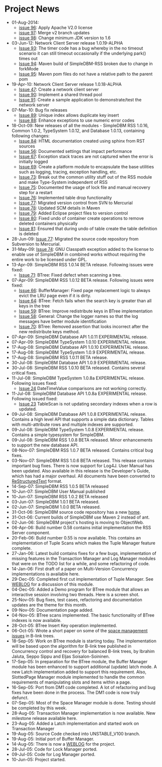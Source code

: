 # Project News #
  * 01-Aug-2014:
    * [issue 96](https://code.google.com/p/simpledbm/issues/detail?id=96): Apply Apache V2.0 license
    * [issue 97](https://code.google.com/p/simpledbm/issues/detail?id=97): Merge v2 branch updates
    * [issue 98](https://code.google.com/p/simpledbm/issues/detail?id=98): Change minimum JDK version to 1.6
  * 03-Jun-12: Network Client Server release 1.0.19-ALPHA
    * [Issue 93](https://code.google.com/p/simpledbm/issues/detail?id=93): The timer code has a bug whereby in the no timeout scenario it can still timeout occasionally if the underlying park() times out
    * [Issue 94](https://code.google.com/p/simpledbm/issues/detail?id=94): Maven build of SimpleDBM-RSS broken due to change in forkMode
    * [Issue 95](https://code.google.com/p/simpledbm/issues/detail?id=95): Maven pom files do not have a relative path to the parent pom
  * 19-Apr-10: Network Client Server release 1.0.18-ALPHA
    * [Issue 47](https://code.google.com/p/simpledbm/issues/detail?id=47): Create a network client server
    * [Issue 90](https://code.google.com/p/simpledbm/issues/detail?id=90): Implement a shared thread pool
    * [Issue 91](https://code.google.com/p/simpledbm/issues/detail?id=91): Create a sample application to demonstrate/test the network server
  * 07-Mar-10: Bug fix releases
    * [Issue 89](https://code.google.com/p/simpledbm/issues/detail?id=89): Unique index allows duplicate key insert
    * [Issue 88](https://code.google.com/p/simpledbm/issues/detail?id=88): Enhance exceptions to use numeric error codes
  * 18-Oct-09: New releases of all the modules - SimpleDBM RSS 1.0.16, Common 1.0.2, TypeSystem 1.0.12, and Database 1.0.13, containing following changes:
    * [Issue 84](https://code.google.com/p/simpledbm/issues/detail?id=84): HTML documentation created using sphinx from RST sources
    * [Issue 56](https://code.google.com/p/simpledbm/issues/detail?id=56): Documented settings that impact performance
    * [Issue 67](https://code.google.com/p/simpledbm/issues/detail?id=67): Exception stack traces are not captured when the error is initially logged
    * [Issue 69](https://code.google.com/p/simpledbm/issues/detail?id=69): Create a platform module to encapsulate the base utilities such as logging, tracing, exception handling, etc.
    * [Issue 73](https://code.google.com/p/simpledbm/issues/detail?id=73): Break out the common utility stuff out of the RSS module and make Type-System independent of RSS
    * [Issue 75](https://code.google.com/p/simpledbm/issues/detail?id=75): Documented the usage of lock file and manual recovery step for a restart
    * [Issue 76](https://code.google.com/p/simpledbm/issues/detail?id=76): Implemented table drop functionality
    * [Issue 77](https://code.google.com/p/simpledbm/issues/detail?id=77): Migrated version control from SVN to Mercurial
    * [Issue 78](https://code.google.com/p/simpledbm/issues/detail?id=78): Updated SCM details in Maven
    * [Issue 79](https://code.google.com/p/simpledbm/issues/detail?id=79): Added Eclipse project files to version control
    * [Issue 80](https://code.google.com/p/simpledbm/issues/detail?id=80): Fixed undo of container create operations to remove deleted containers physically
    * [Issue 81](https://code.google.com/p/simpledbm/issues/detail?id=81): Ensured that during undo of table create the table definition is deleted
  * 28-Jun-09: [Issue 77](https://code.google.com/p/simpledbm/issues/detail?id=77): Migrated the source code repository from Subversion to Mercurial.
  * 31-May-09: [Issue 74](https://code.google.com/p/simpledbm/issues/detail?id=74): GNU Classpath exception added to the license to enable use of SimpleDBM in combined works without requiring the entire work to be licensed under GPL.
  * 13-Apr-09: SimpleDBM RSS 1.0.14 BETA release. Following issues were fixed:
    * [Issue 71](https://code.google.com/p/simpledbm/issues/detail?id=71): BTree: Fixed defect when scanning a tree.
  * 07-Apr-09: SimpleDBM RSS 1.0.12 BETA release. Following issues were fixed:
    * [Issue 66](https://code.google.com/p/simpledbm/issues/detail?id=66): BufferManager: Fixed page replacement logic to always evict the LRU page even if it is dirty.
    * [Issue 64](https://code.google.com/p/simpledbm/issues/detail?id=64): BTree: Fetch fails when the search key is greater than all keys in the tree
    * [Issue 59](https://code.google.com/p/simpledbm/issues/detail?id=59): BTree: Improve redistribute keys in BTree implementation
    * [Issue 58](https://code.google.com/p/simpledbm/issues/detail?id=58): General: Change the logger names so that the log messages have better module identification
    * [Issue 70](https://code.google.com/p/simpledbm/issues/detail?id=70): BTree: Removed assertion that looks incorrect after the new redistribute keys method.
  * 07-Apr-09: SimpleDBM Database API 1.0.11 EXPERIMENTAL release.
  * 07-Apr-09: SimpleDBM TypeSystem 1.0.10 EXPERIMENTAL release.
  * 17-Aug-08: SimpleDBM Database API 1.0.10 EXPERIMENTAL release.
  * 17-Aug-08: SimpleDBM TypeSystem 1.0.9 EXPERIMENTAL release.
  * 17-Aug-08: SimpleDBM RSS 1.0.11 BETA release.
  * 30-Jul-08: SimpleDBM Database API 1.0.9 EXPERIMENTAL release.
  * 30-Jul-08: SimpleDBM RSS 1.0.10 BETA released. Contains several critical fixes.
  * 11-Jul-08: SimpleDBM TypeSystem 1.0.8a EXPERIMENTAL release. Following issues fixed:
    * [Issue 24](https://code.google.com/p/simpledbm/issues/detail?id=24) DateTimeValue comparisons are not working correctly.
  * 11-Jul-08: SimpleDBM Database API 1.0.8a EXPERIMENTAL release. Following issued fixed:
    * [Issue 23](https://code.google.com/p/simpledbm/issues/detail?id=23) TableScan is not updating secondary indexes when a row is updated.
  * 09-Jul-08: SimpleDBM Database API 1.0.8 EXPERIMENTAL release. Contains a high level API that supports a simple data dictionary. Tables with multi-attribute rows and multiple indexes are supported.
  * 09-Jul-08: SimpleDBM TypeSystem 1.0.8 EXPERIMENTAL release. Contains a simple typesystem for SimpleDBM.
  * 09-Jul-08: SimpleDBM RSS 1.0.8 BETA released. Minor enhancements to support the new database API.
  * 08-Nov-07: SimpleDBM RSS 1.0.7 BETA released. Contains critical bug fixes.
  * 03-Nov-07: SimpleDBM RSS 1.0.6 BETA released. This release contains important bug fixes. There is now support for Log4J. User Manual has been updated. Also available in this release is the Developer's Guide, which has had a major overhaul. All documents have been converted to [ReStructuredText](http://docutils.sourceforge.net/rst.html) format.
  * 14-Sep-07: SimpleDBM RSS 1.0.5 BETA released
  * 10-Jun-07: SimpleDBM User Manual published
  * 10-Jun-07: SimpleDBM RSS 1.0.2 BETA released
  * 03-Jun-07: SimpleDBM 1.0.1 BETA released.
  * 02-Jun-07: SimpleDBM 1.0.0 BETA released.
  * 31-Oct-06: SimpleDBM source code repository has a new [home](http://simpledbm.googlecode.com).
  * 31-Oct-06: Current builds of SimpleDBM use Maven 2 instead of ant.
  * 02-Jun-06: SimpleDBM project's hosting is moving to ObjectWeb.
  * 06-Apr-06: Build number 0.58 contains initial implementation the RSS Server component.
  * 20-Feb-06: Build number 0.55 is now available. This contains an implementation of Tuple Scans which makes the Tuple Manager feature complete.
  * 27-Jan-06: Latest build contains fixes for a few bugs, implementation of missing features in the Transaction Manager and Log Manager modules that were on the TODO list for a while, and some refactoring of code.
  * 14-Jan-06: First draft of a paper on Multi-Version Concurrency implementations is available here.
  * 29-Dec-05: Completed first cut implementation of Tuple Manager. See [WEBLOG](http://simpledbm.blogspot.com) for a discussion of this module.
  * 04-Dec-05: Added a Demo program for BTree module that allows an interactive session involving two threads. Here is a screen shot.
  * 25-Nov-05: Bug fixes, test cases, refactoring and documentation updates are the theme for this month.
  * 09-Nov-05: Documentation page added.
  * 04-Nov-05: BTree scans implemented. The basic functionality of BTree indexes is now available.
  * 28-Oct-05: BTree Insert Key operation implemented.
  * 06-Oct-05: Wrote a short paper on some of the [space management issues](http://simpledbm.googlecode.com/files/btree-space-management-1.0.pdf) in B-link trees.
  * 18-Sep-05: Work on BTree module is starting today. The implementation will be based upon the algorithm for B-link tree published in Concurrency control and recovery for balanced B-link trees, by Ibrahim Jaluta, Seppo Sippu and Eljas Soisalon-Soininen.
  * 17-Sep-05: In preparation for the BTree module, the Buffer Manager module has been enhanced to support additional (update) latch mode. A new Latch implementation added to support this requirement. Also, SlottedPage Manager module implemented to handle the common requirements of manipulating slots and items within a page.
  * 16-Sep-05: Port from DM1 code completed. A lot of refactoring and bug fixes have been done in the process. The DM1 code is now truly defunct.
  * 07-Sep-05: Most of the Space Manager module is done. Testing should be completed by this week.
  * 28-Aug-05: Transaction Manager implementation is now available. New milestone release available here.
  * 23-Aug-05: Added a Latch implementation and started work on Transaction Manager
  * 19-Aug-05: Source Code checked into UNSTABLE\_V100 branch.
  * 19-Aug-05: Initial port of Buffer Manager.
  * 14-Aug-05: There is now a [WEBLOG](http://simpledbm.blogspot.com) for the project.
  * 28-Jul-05: Code for Lock Manager ported.
  * 09-Jul-05: Code for Log Manager ported.
  * 10-Jun-05: Project started.